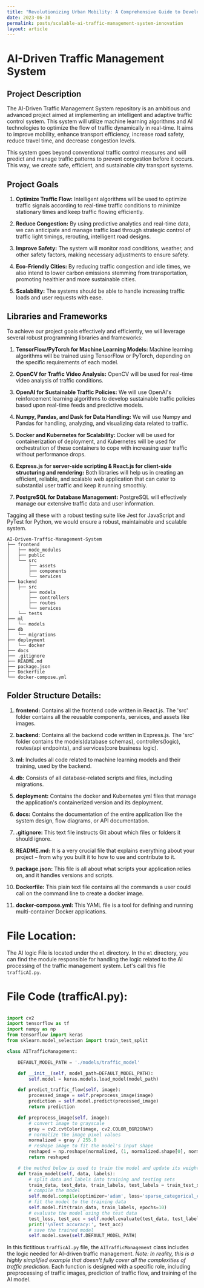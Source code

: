 ```yaml
---
title: "Revolutionizing Urban Mobility: A Comprehensive Guide to Developing and Implementing a Scalable, Cloud-Integrated AI-Driven Traffic Management System"
date: 2023-06-30
permalink: posts/scalable-ai-traffic-management-system-innovation
layout: article
---
```


# AI-Driven Traffic Management System

## Project Description

The AI-Driven Traffic Management System repository is an ambitious and advanced project aimed at implementing an intelligent and adaptive traffic control system. This system will utilize machine learning algorithms and AI technologies to optimize the flow of traffic dynamically in real-time. It aims to improve mobility, enhance transport efficiency, increase road safety, reduce travel time, and decrease congestion levels.

This system goes beyond conventional traffic control measures and will predict and manage traffic patterns to prevent congestion before it occurs. This way, we create safe, efficient, and sustainable city transport systems.

## Project Goals

1. **Optimize Traffic Flow:** Intelligent algorithms will be used to optimize traffic signals according to real-time traffic conditions to minimize stationary times and keep traffic flowing efficiently.

2. **Reduce Congestion:** By using predictive analytics and real-time data, we can anticipate and manage traffic load through strategic control of traffic light timings, rerouting, intelligent road designs.

3. **Improve Safety:** The system will monitor road conditions, weather, and other safety factors, making necessary adjustments to ensure safety.

4. **Eco-Friendly Cities:** By reducing traffic congestion and idle times, we also intend to lower carbon emissions stemming from transportation, promoting healthier and more sustainable cities.

5. **Scalability:** The systems should be able to handle increasing traffic loads and user requests with ease.

## Libraries and Frameworks

To achieve our project goals effectively and efficiently, we will leverage several robust programming libraries and frameworks:

1. **TensorFlow/PyTorch for Machine Learning Models:** Machine learning algorithms will be trained using TensorFlow or PyTorch, depending on the specific requirements of each model.

2. **OpenCV for Traffic Video Analysis:** OpenCV will be used for real-time video analysis of traffic conditions.

3. **OpenAI for Sustainable Traffic Policies:** We will use OpenAI's reinforcement learning algorithms to develop sustainable traffic policies based upon real-time feeds and predictive models.

4. **Numpy, Pandas, and Dask for Data Handling:** We will use Numpy and Pandas for handling, analyzing, and visualizing data related to traffic.

5. **Docker and Kubernetes for Scalability:** Docker will be used for containerization of deployment, and Kubernetes will be used for orchestration of these containers to cope with increasing user traffic without performance drops.

6. **Express.js for server-side scripting & React.js for client-side structuring and rendering:** Both libraries will help us in creating an efficient, reliable, and scalable web application that can cater to substantial user traffic and keep it running smoothly.

7. **PostgreSQL for Database Management:** PostgreSQL will effectively manage our extensive traffic data and user information.

Tagging all these with a robust testing suite like Jest for JavaScript and PyTest for Python, we would ensure a robust, maintainable and scalable system.

```
AI-Driven-Traffic-Management-System
├── frontend
│   ├── node_modules
│   ├── public
│   └── src
│       ├── assets
│       ├── components
│       └── services
├── backend
│   ├── src
│       ├── models
│       ├── controllers
│       ├── routes
│       └── services
│   └── tests
├── ml
│   └── models
├── db
│   └── migrations
├── deployment
│   └── docker
├── docs
├── .gitignore
├── README.md
├── package.json
├── Dockerfile
└── docker-compose.yml
```

## Folder Structure Details:

1. **frontend:** Contains all the frontend code written in React.js. The 'src' folder contains all the reusable components, services, and assets like images.

2. **backend:** Contains all the backend code written in Express.js. The 'src' folder contains the models(database schemas), controllers(logic), routes(api endpoints), and services(core business logic).

3. **ml:** Includes all code related to machine learning models and their training, used by the backend.

4. **db:** Consists of all database-related scripts and files, including migrations.

5. **deployment:** Contains the docker and Kubernetes yml files that manage the application's containerized version and its deployment.

6. **docs:** Contains the documentation of the entire application like the system design, flow diagrams, or API documentation.

7. **.gitignore:** This text file instructs Git about which files or folders it should ignore.

8. **README.md:** It is a very crucial file that explains everything about your project – from why you built it to how to use and contribute to it.

9. **package.json:** This file is all about what scripts your application relies on, and it handles versions and scripts.

10. **Dockerfile:** This plain text file contains all the commands a user could call on the command line to create a docker image.

11. **docker-compose.yml:** This YAML file is a tool for defining and running multi-container Docker applications.

# File Location:

The AI logic File is located under the `ml` directory. In the `ml` directory, you can find the module responsible for handling the logic related to the AI processing of the traffic management system. Let's call this file `trafficAI.py`.

# File Code (trafficAI.py):

```python

import cv2
import tensorflow as tf
import numpy as np
from tensorflow import keras
from sklearn.model_selection import train_test_split

class AITrafficManagement:

    DEFAULT_MODEL_PATH = './models/traffic_model'

    def __init__(self, model_path=DEFAULT_MODEL_PATH):
        self.model = keras.models.load_model(model_path)

    def predict_traffic_flow(self, image):
        processed_image = self.preprocess_image(image)
        prediction = self.model.predict(processed_image)
        return prediction

    def preprocess_image(self, image):
        # convert image to grayscale
        gray = cv2.cvtColor(image, cv2.COLOR_BGR2GRAY)
        # normalize the image pixel values
        normalized = gray / 255.0
        # reshape image to fit the model's input shape
        reshaped = np.reshape(normalized, (1, normalized.shape[0], normalized.shape[1], 1))
        return reshaped

    # the method below is used to train the model and update its weights periodically
    def train_model(self, data, labels):
        # split data and labels into training and testing sets
        train_data, test_data, train_labels, test_labels = train_test_split(data, labels)
        # compile the model
        self.model.compile(optimizer='adam', loss='sparse_categorical_crossentropy', metrics=['accuracy'])
        # fit the model to the training data
        self.model.fit(train_data, train_labels, epochs=10)
        # evaluate the model using the test data
        test_loss, test_acc = self.model.evaluate(test_data, test_labels, verbose=2)
        print('\nTest accuracy:', test_acc)
        # save the trained model
        self.model.save(self.DEFAULT_MODEL_PATH)

```

In this fictitious `trafficAI.py` file, the `AITrafficManagement` class includes the logic needed for AI-driven traffic management. _Note: In reality, this is a highly simplified example that doesn't fully cover all the complexities of traffic prediction._ Each function is designed with a specific role, including preprocessing of traffic images, prediction of traffic flow, and training of the AI model.
